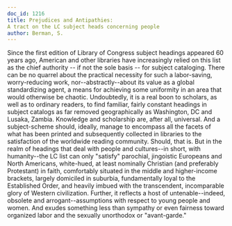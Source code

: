 ```yaml
---
doc_id: 1216
title: Prejudices and Antipathies:
A tract on the LC subject heads concerning people
author: Berman, S.
---
```


Since the first edition of Library of Congress subject
headings appeared 60 years ago, American and other libraries
have increasingly relied on this list as the chief authority --
if not the sole basis -- for subject cataloging.  There can
be no quarrel about the practical necessity for such a
labor-saving, worry-reducing work, nor--abstractly--about its
value as a global standardizing agent, a means for achieving
some uniformity in an area that would otherwise be chaotic.
Undoubtedly, it is a real boon to scholars, as well as to
ordinary readers, to find familiar, fairly constant headings
in subject catalogs as far removed geographically as
Washington, DC and Lusaka, Zambia.  Knowledge and scholarship
are, after all, universal.  And a subject-scheme should, ideally,
manage to encompass all the facets of what has been printed and
subsequently collected in libraries to the satisfaction of the
worldwide reading community.  Should, that is.  But in the realm
of headings that deal with people and cultures--in short, with
humanity--the LC list can only "satisfy" parochial, jingoistic
Europeans and North Americans, white-hued, at least nominally
Christian (and preferably Protestant) in faith, comfortably
situated in the middle and higher-income brackets, largely
domiciled in suburbia, fundamentally loyal to the Established
Order, and heavily imbued with the transcendent, incomparable glory of 
Western civilization.  Further, it reflects a host of untenable--indeed, 
obsolete and arrogant--assumptions with respect to young
people and women.  And exudes something less than sympathy or
even fairness toward organized labor and the sexually unorthodox or
"avant-garde."